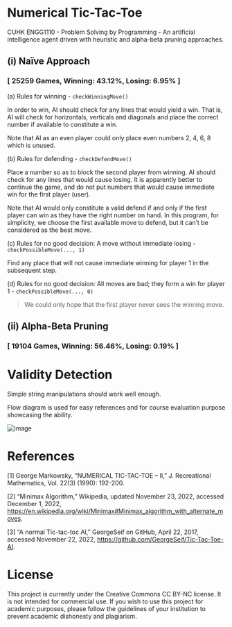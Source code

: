 # Numerical Tic-Tac-Toe

CUHK ENGG1110 - Problem Solving by Programming - An artificial intelligence agent driven with heuristic and alpha-beta pruning approaches. 

## (i)	Naïve Approach

### [ 25259 Games, Winning: 43.12%, Losing: 6.95% ]

(a) Rules for winning - ``checkWinningMove()``

In order to win, AI should check for any lines that would yield a win. That is, AI will check for horizontals, verticals and diagonals and place the correct number if available to constitute a win.

Note that AI as an even player could only place even numbers 2, 4, 6, 8 which is unused.

(b) Rules for defending - ``checkDefendMove()``

Place a number so as to block the second player from winning. AI should check for any lines that would cause losing. It is apparently better to continue the game, and do not put numbers that would cause immediate win for the first player (user).

Note that AI would only constitute a valid defend if and only if the first player can win as they have the right number on hand. In this program, for simplicity, we choose the first available move to defend, but it can’t be considered as the best move.

(c) Rules for no good decision: A move without immediate losing - ``checkPossibleMove(..., 1)``

Find any place that will not cause immediate winning for player 1 in the subsequent step.

(d) Rules for no good decision: All moves are bad; they form a win for player 1 - ``checkPossibleMove(..., 0)``

> We could only hope that the first player never sees the winning move.

## (ii) Alpha-Beta Pruning

### [ 19104 Games, Winning: 56.46%, Losing: 0.19% ]

# Validity Detection

Simple string manipulations should work well enough.

Flow diagram is used for easy references and for course evaluation purpose showcasing the ability.

![image](https://github.com/SWongHF/Numerical-Tic-Tac-Toe/assets/36600923/f5bc104f-7255-44d7-9045-a8014d0cbfe3)


# References

[1] 	George Markowsky, “NUMERICAL TIC-TAC-TOE – II,” J. Recreational Mathematics, Vol. 22(3) (1990): 192-200.

[2]	“Minimax Algorithm,” Wikipedia, updated November 23, 2022, accessed December 1, 2022, https://en.wikipedia.org/wiki/Minimax#Minimax_algorithm_with_alternate_moves.

[3]	“A normal Tic-tac-toc AI,” GeorgeSeif on GitHub, April 22, 2017, accessed November 22, 2022, https://github.com/GeorgeSeif/Tic-Tac-Toe-AI.

# License

This project is currently under the Creative Commons CC BY-NC license. It is not intended for commercial use. If you wish to use this project for academic purposes, please follow the guidelines of your institution to prevent academic dishonesty and plagiarism.

